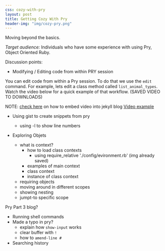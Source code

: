 ```yaml
---
css: cozy-with-pry
layout: post
title: Getting Cozy With Pry
header-img: "img/cozy-pry.png"
---
```


Moving beyond the basics.

*Target audience:* Individuals who have some experience with using Pry, Object 
Oriented Ruby.

Discussion points:

* Modifying / Editing code from within PRY session

You can edit code from within a Pry session. To do that we use the `edit` 
command. For example, lets edit a class method called `list_animal_types`. Watch
the video below for a quick example of that workflow. (SAVED VIDEO TO DOWNLOADS)

NOTE: [check here](https://gist.github.com/joelverhagen/1805814) on how to embed
video into jekyll blog
[Video example](URL)



* Using gist to create snippets from pry
    * using -l to show line numbers



* Exploring Objets
    * what is context?
        * how to load class contexts
            * using require_relative './config/evironment.rb' (img already saved)
        * examples of main context
        * class context
        * instance of class context
    * requiring objects
    * moving around in different scopes
    * showing nesting
    * jumpt-to specific scope


Pry Part 3 blog?

* Running shell commands
* Made a typo in pry?
    * explain how `show-input` works
    * clear buffer with `!`
    * how to `amend-line #`
* Searching history
